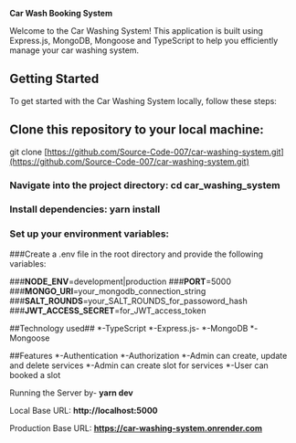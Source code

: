 **Car Wash Booking System**

Welcome to the Car Washing System! This application is built using Express.js, MongoDB, Mongoose and TypeScript to help you efficiently manage your car washing system.

## Getting Started
To get started with the Car Washing System locally, follow these steps:

## Clone this repository to your local machine:
git clone [https://github.com/Source-Code-007/car-washing-system.git](https://github.com/Source-Code-007/car-washing-system.git)

### **Navigate into the project directory:** cd car_washing_system
### **Install dependencies:** yarn install


### **Set up your environment variables:** 
###Create a .env file in the root directory and provide the following variables:

###**NODE_ENV**=development|production
###**PORT**=5000
###**MONGO_URI**=your_mongodb_connection_string
###**SALT_ROUNDS**=your_SALT_ROUNDS_for_passoword_hash
###**JWT_ACCESS_SECRET**=for_JWT_access_token


##Technology used##
*-TypeScript
*-Express.js-
*-MongoDB
*-Mongoose

##Features
*-Authentication
*-Authorization
*-Admin can create, update and delete services
*-Admin can create slot for services
*-User can booked a slot

Running the Server by- **yarn dev**

Local Base URL: **http://localhost:5000**

Production Base URL: **https://car-washing-system.onrender.com**
